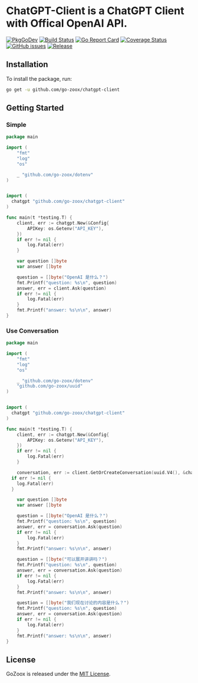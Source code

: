 # ChatGPT-Client is a ChatGPT Client with Offical OpenAI API.

[![PkgGoDev](https://pkg.go.dev/badge/github.com/go-zoox/chatgpt-client)](https://pkg.go.dev/github.com/go-zoox/chatgpt-client)
[![Build Status](https://github.com/go-zoox/chatgpt-client/actions/workflows/ci.yml/badge.svg?branch=master)](https://github.com/go-zoox/chatgpt-client/actions/workflows/ci.yml)
[![Go Report Card](https://goreportcard.com/badge/github.com/go-zoox/chatgpt-client)](https://goreportcard.com/report/github.com/go-zoox/chatgpt-client)
[![Coverage Status](https://coveralls.io/repos/github/go-zoox/ip/badge.svg?branch=master)](https://coveralls.io/github/go-zoox/ip?branch=master)
[![GitHub issues](https://img.shields.io/github/issues/go-zoox/ip.svg)](https://github.com/go-zoox/chatgpt-client/issues)
[![Release](https://img.shields.io/github/tag/go-zoox/ip.svg?label=Release)](https://github.com/go-zoox/chatgpt-client/tags)

## Installation
To install the package, run:
```bash
go get -u github.com/go-zoox/chatgpt-client
```

## Getting Started

### Simple 

```go
package main

import (
	"fmt"
	"log"
	"os"

	_ "github.com/go-zoox/dotenv"
)


import (
  chatgpt "github.com/go-zoox/chatgpt-client"
)

func main(t *testing.T) {
	client, err := chatgpt.New(&Config{
		APIKey: os.Getenv("API_KEY"),
	})
	if err != nil {
		log.Fatal(err)
	}

	var question []byte
	var answer []byte

	question = []byte("OpenAI 是什么？")
	fmt.Printf("question: %s\n", question)
	answer, err = client.Ask(question)
	if err != nil {
		log.Fatal(err)
	}
	fmt.Printf("answer: %s\n\n", answer)
}
```


### Use Conversation

```go
package main

import (
	"fmt"
	"log"
	"os"

	_ "github.com/go-zoox/dotenv"
	"github.com/go-zoox/uuid"
)


import (
  chatgpt "github.com/go-zoox/chatgpt-client"
)

func main(t *testing.T) {
	client, err := chatgpt.New(&Config{
		APIKey: os.Getenv("API_KEY"),
	})
	if err != nil {
		log.Fatal(err)
	}

	conversation, err := client.GetOrCreateConversation(uuid.V4(), &chatgpt.ConversationConfig{})
  if err != nil {
    log.Fatal(err)
  }

	var question []byte
	var answer []byte

	question = []byte("OpenAI 是什么？")
	fmt.Printf("question: %s\n", question)
	answer, err = conversation.Ask(question)
	if err != nil {
		log.Fatal(err)
	}
	fmt.Printf("answer: %s\n\n", answer)

	question = []byte("可以展开讲讲吗？")
	fmt.Printf("question: %s\n", question)
	answer, err = conversation.Ask(question)
	if err != nil {
		log.Fatal(err)
	}
	fmt.Printf("answer: %s\n\n", answer)

	question = []byte("我们现在讨论的内容是什么？")
	fmt.Printf("question: %s\n", question)
	answer, err = conversation.Ask(question)
	if err != nil {
		log.Fatal(err)
	}
	fmt.Printf("answer: %s\n\n", answer)
}
```

## License
GoZoox is released under the [MIT License](./LICENSE).
